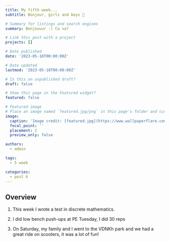 ```yaml
---
title: My fifth week...
subtitle: Bonjour, girls and boys 👋 

# Summary for listings and search engines
summary: Bonjouuur :) Ca va?

# Link this post with a project
projects: []

# Date published
date: '2023-05-18T00:00:00Z'

# Date updated
lastmod: '2023-05-18T00:00:00Z'

# Is this an unpublished draft?
draft: false

# Show this page in the Featured widget?
featured: false

# Featured image
# Place an image named `featured.jpg/png` in this page's folder and customize its options here.
image:
  caption: 'Image credit: [featured.jpg](https://www.wallpaperflare.com/comics-catwoman-wallpaper-yqefd)'
  focal_point: ''
  placement: 2
  preview_only: false

authors:
  - admin

tags:
  - 5 week

categories:
  - post 6
---
```



## Overview

1. This week I wrote a test in discrete mathematics.

2. I did low bench push-ups at PE Tuesday, I did 30 reps

3. On Saturday, my family and I went to the VDNKh park and we had a great ride on scooters, it was a lot of fun!
